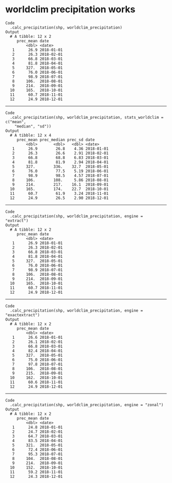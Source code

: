 # worldclim precipitation works

    Code
      .calc_precipitation(shp, worldclim_precipitation)
    Output
      # A tibble: 12 x 2
         prec_mean date      
             <dbl> <date>    
       1      26.9 2018-01-01
       2      26.3 2018-02-01
       3      66.8 2018-03-01
       4      81.8 2018-04-01
       5     327.  2018-05-01
       6      76.0 2018-06-01
       7      98.9 2018-07-01
       8     106.  2018-08-01
       9     214.  2018-09-01
      10     165.  2018-10-01
      11      60.7 2018-11-01
      12      24.9 2018-12-01

---

    Code
      .calc_precipitation(shp, worldclim_precipitation, stats_worldclim = c("mean",
        "median", "sd"))
    Output
      # A tibble: 12 x 4
         prec_mean prec_median prec_sd date      
             <dbl>       <dbl>   <dbl> <date>    
       1      26.9        26.8    4.36 2018-01-01
       2      26.3        26.6    2.91 2018-02-01
       3      66.8        68.8    6.83 2018-03-01
       4      81.8        81.9    2.94 2018-04-01
       5     327.        336.    32.7  2018-05-01
       6      76.0        77.5    5.19 2018-06-01
       7      98.9        98.5    4.57 2018-07-01
       8     106.        108.     5.86 2018-08-01
       9     214.        217.    16.1  2018-09-01
      10     165.        174.    22.7  2018-10-01
      11      60.7        61.9    3.24 2018-11-01
      12      24.9        26.5    2.90 2018-12-01

---

    Code
      .calc_precipitation(shp, worldclim_precipitation, engine = "extract")
    Output
      # A tibble: 12 x 2
         prec_mean date      
             <dbl> <date>    
       1      26.9 2018-01-01
       2      26.3 2018-02-01
       3      66.8 2018-03-01
       4      81.8 2018-04-01
       5     327.  2018-05-01
       6      76.0 2018-06-01
       7      98.9 2018-07-01
       8     106.  2018-08-01
       9     214.  2018-09-01
      10     165.  2018-10-01
      11      60.7 2018-11-01
      12      24.9 2018-12-01

---

    Code
      .calc_precipitation(shp, worldclim_precipitation, engine = "exactextract")
    Output
      # A tibble: 12 x 2
         prec_mean date      
             <dbl> <date>    
       1      26.6 2018-01-01
       2      26.1 2018-02-01
       3      66.8 2018-03-01
       4      82.4 2018-04-01
       5     327.  2018-05-01
       6      75.0 2018-06-01
       7      97.8 2018-07-01
       8     106.  2018-08-01
       9     215.  2018-09-01
      10     162.  2018-10-01
      11      60.6 2018-11-01
      12      24.9 2018-12-01

---

    Code
      .calc_precipitation(shp, worldclim_precipitation, engine = "zonal")
    Output
      # A tibble: 12 x 2
         prec_mean date      
             <dbl> <date>    
       1      24.8 2018-01-01
       2      24.7 2018-02-01
       3      64.7 2018-03-01
       4      83.5 2018-04-01
       5     321.  2018-05-01
       6      72.4 2018-06-01
       7      95.3 2018-07-01
       8     104.  2018-08-01
       9     214.  2018-09-01
      10     152.  2018-10-01
      11      59.2 2018-11-01
      12      24.3 2018-12-01

